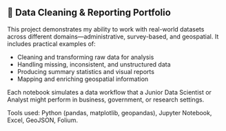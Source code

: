 ## 🧹 Data Cleaning & Reporting Portfolio

This project demonstrates my ability to work with real-world datasets across different domains—administrative, survey-based, and geospatial. It includes practical examples of:

- Cleaning and transforming raw data for analysis
- Handling missing, inconsistent, and unstructured data
- Producing summary statistics and visual reports
- Mapping and enriching geospatial information

Each notebook simulates a data workflow that a Junior Data Scientist or Analyst might perform in business, government, or research settings.

Tools used: Python (pandas, matplotlib, geopandas), Jupyter Notebook, Excel, GeoJSON, Folium.
